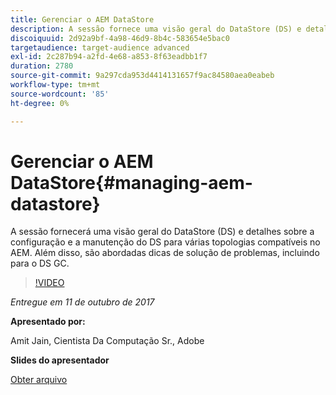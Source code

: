 ```yaml
---
title: Gerenciar o AEM DataStore
description: A sessão fornece uma visão geral do DataStore (DS) e detalhes sobre a configuração e a manutenção do DS para várias topologias compatíveis no AEM. Além disso, são abordadas dicas de solução de problemas, incluindo para o DS GC.
discoiquuid: 2d92a9bf-4a98-46d9-8b4c-583654e5bac0
targetaudience: target-audience advanced
exl-id: 2c287b94-a2fd-4e68-a853-8f63eadbb1f7
duration: 2780
source-git-commit: 9a297cda953d4414131657f9ac84580aea0eabeb
workflow-type: tm+mt
source-wordcount: '85'
ht-degree: 0%

---
```


# Gerenciar o AEM DataStore{#managing-aem-datastore}

A sessão fornecerá uma visão geral do DataStore (DS) e detalhes sobre a configuração e a manutenção do DS para várias topologias compatíveis no AEM. Além disso, são abordadas dicas de solução de problemas, incluindo para o DS GC.

>[!VIDEO](https://video.tv.adobe.com/v/20422/?quality=9)

*Entregue em 11 de outubro de 2017*

**Apresentado por:**

Amit Jain, Cientista Da Computação Sr., Adobe

**Slides do apresentador**

[Obter arquivo](assets/managing-aem-datastoreoct17.pdf)
<!--
[Get back to the Overview](https://helpx.adobe.com/experience-manager/kt/eseminars/gems/aem-index.html)
-->
